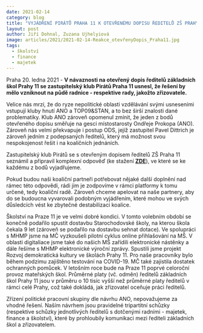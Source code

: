 ```yaml
---
date: 2021-02-14
category: blog
title: "VYJÁDŘENÍ PIRÁTŮ PRAHA 11 K OTEVŘENÉMU DOPISU ŘEDITELŮ ZŠ PRAHY 11"
layout: post
author: Jiří Dohnal, Zuzana Ujhelyiová
image: articles/2021/2021-02-14-Reakce_otevřenyDopis_Praha11.jpg
tags: 
  - školství
  - finance
  - majetek
---
```



Praha 20. ledna 2021 - **V návaznosti na otevřený dopis ředitelů základních škol Prahy 11 se zastupitelský klub Pirátů Praha 11 usnesl, že řešení by mělo vzniknout na půdě radnice - respektive rady, jakožto zřizovatele.**

Velice nás mrzí, že do ryze nepolitické oblasti vzdělávání svými usneseními vstupují kluby hnutí ANO a TOP09&STAN, a to bez širší znalosti dané problematiky. Klub ANO zároveň opomenul zmínit, že jeden z bodů otevřeného dopisu směřuje na gesci místostarosty Ondřeje Prokopa (ANO). Zároveň nás velmi překvapuje i postup ODS, jejíž zastupitel Pavel Dittrich je zároveň jedním z podepsaných ředitelů, který má možnost svou nespokojenost řešit i na koaličních jednáních.

Zastupitelský klub Pirátů se s otevřeným dopisem ředitelů ZŠ Praha 11 seznámil a připravil komplexní odpověď (ke stažení **[ZDE](/assets/pdf/2021-02-14-Reakce_otevřenyDopis_Praha11.pdf)**), ve které se ke každému z bodů vyjadřujeme. 

Pokud budou naši koaliční partneři potřebovat nějaké další doplnění nad rámec této odpovědi, rádi jim je zodpovíme v rámci platformy k tomu určené, tedy koaliční radě. Zároveň chceme apelovat na naše partnery, aby do se budoucna vyvarovali podobným vyjádřením, které mohou ve svých důsledcích vést ke zbytečné destabilizaci koalice.

Školství na Praze 11 je ve velmi dobré kondici. V tomto volebním období se konečně podařilo spustit dostavbu Starochodovské školy, na kterou škola čekala 9 let (zároveň se podařilo na dostavbu sehnat dotace). Ve spolupráci s MHMP jsme na MČ vyzkoušeli pilotní cyklus online přihlašování na MŠ. V oblasti digitaliace jsme také do našich MŠ zařídili elektronické nástěnky a dále řešíme s MHMP elektronické výroční zprávy.  Spustili jsme projekt Rozvoj demokratická kultury ve školách Prahy 11. Pro naše pracovníky bylo během podzimu zajištěno testování na COVID-19. MČ také zajistila dostatek ochranných pomůcek. V letošním roce bude na Praze 11 poprvé celoroční provoz mateřských škol. Průměrné platy (vč. odměn) ředitelů základních škol Prahy 11 jsou v průměru o 10 tisíc vyšší než průměrné platy ředitelů v rámci celé Prahy, což také dokládá, jak zřizovatel oceňuje práci ředitelů.

Zřízení politické pracovní skupiny dle návrhu ANO, nepovažujeme za vhodné řešení. Naším návrhem  jsou  pravidelné tripartitní schůzky (respektive  schůzky jednotlivých ředitelů s dotčenými radními - majetek, finance a školství), které by prohloubily komunikaci mezi řediteli základních škol a zřizovatelem.
